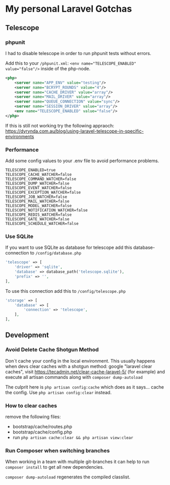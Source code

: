# My personal Laravel Gotchas

## Telescope

### phpunit

I had to disable telescope in order to run phpunit tests without errors.

Add this to your ```/phpunit.xml```: ```<env name="TELESCOPE_ENABLED" value="false"/>``` inside of the php-node.

``` xml
<php>
    <server name="APP_ENV" value="testing"/>
    <server name="BCRYPT_ROUNDS" value="4"/>
    <server name="CACHE_DRIVER" value="array"/>
    <server name="MAIL_DRIVER" value="array"/>
    <server name="QUEUE_CONNECTION" value="sync"/>
    <server name="SESSION_DRIVER" value="array"/>
    <env name="TELESCOPE_ENABLED" value="false"/>
</php>
```
If this is still not working try the following appraoch: https://dyrynda.com.au/blog/using-laravel-telescope-in-specific-environments

### Performance

Add some config values to your .env file to avoid performance problems.


```
TELESCOPE_ENABLED=true
TELESCOPE_CACHE_WATCHER=false
TELESCOPE_COMMAND_WATCHER=false
TELESCOPE_DUMP_WATCHER=false
TELESCOPE_EVENT_WATCHER=false
TELESCOPE_EXCEPTION_WATCHER=false
TELESCOPE_JOB_WATCHER=false
TELESCOPE_MAIL_WATCHER=false
TELESCOPE_MODEL_WATCHER=false
TELESCOPE_NOTIFICATION_WATCHER=false
TELESCOPE_REDIS_WATCHER=false
TELESCOPE_GATE_WATCHER=false
TELESCOPE_SCHEDULE_WATCHER=false
```


### Use SQLite

If you want to use SQLite as database for telescope add this database-connection to ```/config/database.php```

``` php
'telescope' => [
    'driver' => 'sqlite',
    'database' => database_path('telescope.sqlite'),
    'prefix' => '',
],
```

To use this connection add this to ```/config/telescope.php```

``` php
'storage' => [
    'database' => [
        'connection' => 'telescope',
    ],
],
```


## Development

### Avoid Delete Cache Shotgun Method

Don´t cache your config in the local environment. This usually happens when devs clear caches with a shotgun method: google "laravel clear caches", visit https://tecadmin.net/clear-cache-laravel-5/ (for example) and execute all artisan commands along with ```composer dump-autoload```

The culprit here is ```php artisan config:cache``` which does as it says... cache the config. Use ```php artisan config:clear``` instead.

 ### How to clear caches

remove the following files:

- bootstrap/cache/routes.php
- bootstrap/cache/config.php
- run ```php artisan cache:clear && php artisan view:clear```

### Run Composer when switching branches

When working in a team with multiple git-branches it can help to run ```composer install``` to get all new dependencies. 

```composer dump-autoload``` regenerates the compiled classlist.
